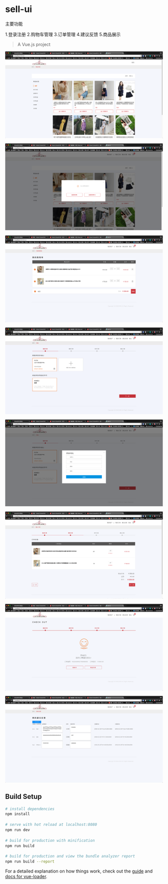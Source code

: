 # sell-ui

主要功能

1.登录注册
2.购物车管理
3.订单管理
4.建议反馈
5.商品展示


> A Vue.js project

![演示](/1.png "演示")

![演示](/2.png "演示")

![演示](/3.png "演示")

![演示](/4.png "演示")

![演示](/5.png "演示")

![演示](/6.png "演示")

![演示](/7.png "演示")

![演示](/8.png "演示")


## Build Setup

``` bash
# install dependencies
npm install

# serve with hot reload at localhost:8080
npm run dev

# build for production with minification
npm run build

# build for production and view the bundle analyzer report
npm run build --report
```

For a detailed explanation on how things work, check out the [guide](http://vuejs-templates.github.io/webpack/) and [docs for vue-loader](http://vuejs.github.io/vue-loader).
